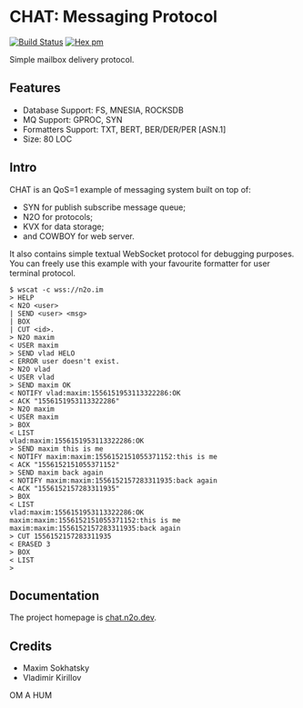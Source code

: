 CHAT: Messaging Protocol
========================
[![Build Status](https://travis-ci.com/synrc/chat.svg?branch=master)](https://travis-ci.com/synrc/chat)
[![Hex pm](http://img.shields.io/hexpm/v/chat.svg?style=flat)](https://hex.pm/packages/chat)

Simple mailbox delivery protocol.

Features
--------

* Database Support: FS, MNESIA, ROCKSDB
* MQ Support: GPROC, SYN
* Formatters Support: TXT, BERT, BER/DER/PER [ASN.1]
* Size: 80 LOC

Intro
-----

CHAT is an QoS=1 example of messaging system built on top of:

* SYN for publish subscribe message queue;
* N2O for protocols;
* KVX for data storage;
* and COWBOY for web server.

It also contains simple textual WebSocket protocol for debugging purposes.
You can freely use this example with your favourite formatter for user terminal protocol.

```shell
$ wscat -c wss://n2o.im
> HELP
< N2O <user>
| SEND <user> <msg>
| BOX
| CUT <id>.
> N2O maxim
< USER maxim
> SEND vlad HELO
< ERROR user doesn't exist.
> N2O vlad
< USER vlad
> SEND maxim OK
< NOTIFY vlad:maxim:1556151953113322286:OK
< ACK "1556151953113322286"
> N2O maxim
< USER maxim
> BOX
< LIST
vlad:maxim:1556151953113322286:OK
> SEND maxim this is me
< NOTIFY maxim:maxim:1556152151055371152:this is me
< ACK "1556152151055371152"
> SEND maxim back again
< NOTIFY maxim:maxim:1556152157283311935:back again
< ACK "1556152157283311935"
> BOX
< LIST
vlad:maxim:1556151953113322286:OK
maxim:maxim:1556152151055371152:this is me
maxim:maxim:1556152157283311935:back again
> CUT 1556152157283311935
< ERASED 3
> BOX
< LIST
>
```

Documentation
-------------

The project homepage is <a href="https://chat.n2o.dev">chat.n2o.dev</a>.

Credits
-------

* Maxim Sokhatsky
* Vladimir Kirillov

OM A HUM
